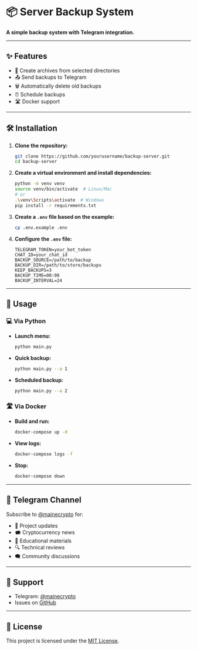 # 📦 Server Backup System  
**A simple backup system with Telegram integration.**

---

## ✨ Features  
- 📂 Create archives from selected directories  
- 📤 Send backups to Telegram  
- 🗑️ Automatically delete old backups  
- ⏰ Schedule backups  
- 🛣️ Docker support  

---

## 🛠️ Installation  

1. **Clone the repository:**  
   ```bash
   git clone https://github.com/yourusername/backup-server.git
   cd backup-server
   ```

2. **Create a virtual environment and install dependencies:**  
   ```bash
   python -m venv venv
   source venv/bin/activate  # Linux/Mac
   # or
   .\venv\Scripts\activate  # Windows
   pip install -r requirements.txt
   ```

3. **Create a `.env` file based on the example:**  
   ```bash
   cp .env.example .env
   ```

4. **Configure the `.env` file:**  
   ```env
   TELEGRAM_TOKEN=your_bot_token
   CHAT_ID=your_chat_id
   BACKUP_SOURCE=/path/to/backup
   BACKUP_DIR=/path/to/store/backups
   KEEP_BACKUPS=3
   BACKUP_TIME=00:00
   BACKUP_INTERVAL=24
   ```

---

## 🚀 Usage  

### 💻 Via Python  
- **Launch menu:**  
   ```bash
   python main.py
   ```

- **Quick backup:**  
   ```bash
   python main.py --a 1
   ```

- **Scheduled backup:**  
   ```bash
   python main.py --a 2
   ```

### 🛣️ Via Docker  
- **Build and run:**  
   ```bash
   docker-compose up -d
   ```

- **View logs:**  
   ```bash
   docker-compose logs -f
   ```

- **Stop:**  
   ```bash
   docker-compose down
   ```

---

## 📢 Telegram Channel  

Subscribe to [@mainecrypto](https://t.me/mainecrypto) for:  
- 🔄 Project updates  
- 🗰 Cryptocurrency news  
- 📓 Educational materials  
- 🔍 Technical reviews  
- 🗨️ Community discussions  

---

## 📮 Support  

- Telegram: [@mainecrypto](https://t.me/mainecrypto)  
- Issues on [GitHub](https://github.com/yourusername/backup-server/issues)  

---

## 📜 License  

This project is licensed under the [MIT License](https://opensource.org/licenses/MIT).  

